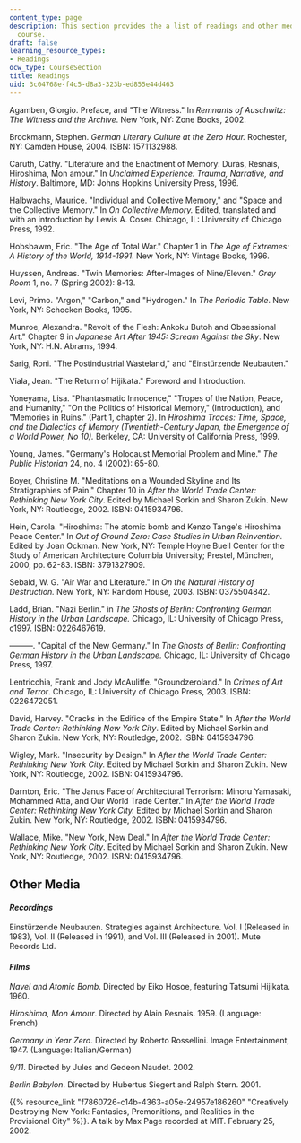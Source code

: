 ```yaml
---
content_type: page
description: This section provides the a list of readings and other media for the
  course.
draft: false
learning_resource_types:
- Readings
ocw_type: CourseSection
title: Readings
uid: 3c04768e-f4c5-d8a3-323b-ed855e44d463
---
```

Agamben, Giorgio. Preface, and "The Witness." In *Remnants of Auschwitz: The Witness and the Archive*. New York, NY: Zone Books, 2002.

Brockmann, Stephen. *German Literary Culture at the Zero Hour.* Rochester, NY: Camden House, 2004. ISBN: 1571132988.

Caruth, Cathy. "Literature and the Enactment of Memory: Duras, Resnais, Hiroshima, Mon amour." In *Unclaimed Experience: Trauma, Narrative, and History*. Baltimore, MD: Johns Hopkins University Press, 1996.

Halbwachs, Maurice. "Individual and Collective Memory," and "Space and the Collective Memory." In *On Collective Memory.* Edited, translated and with an introduction by Lewis A. Coser. Chicago, IL: University of Chicago Press, 1992.

Hobsbawm, Eric. "The Age of Total War." Chapter 1 in *The Age of Extremes: A History of the World, 1914-1991*. New York, NY: Vintage Books, 1996.

Huyssen, Andreas. "Twin Memories: After-Images of Nine/Eleven." *Grey Room* 1, no. 7 (Spring 2002): 8-13.

Levi, Primo. "Argon," "Carbon," and "Hydrogen." In *The Periodic Table*. New York, NY: Schocken Books, 1995.

Munroe, Alexandra. "Revolt of the Flesh: Ankoku Butoh and Obsessional Art." Chapter 9 in *Japanese Art After 1945: Scream Against the Sky*. New York, NY: H.N. Abrams, 1994.

Sarig, Roni. "The Postindustrial Wasteland," and "Einstürzende Neubauten."

Viala, Jean. "The Return of Hijikata." Foreword and Introduction.

Yoneyama, Lisa. "Phantasmatic Innocence," "Tropes of the Nation, Peace, and Humanity," "On the Politics of Historical Memory," (Introduction), and "Memories in Ruins." (Part 1, chapter 2). In *Hiroshima Traces: Time, Space, and the Dialectics of Memory (Twentieth-Century Japan, the Emergence of a World Power, No 10).* Berkeley, CA: University of California Press, 1999.

Young, James. "Germany's Holocaust Memorial Problem and Mine." *The Public Historian* 24, no. 4 (2002): 65-80.

Boyer, Christine M. "Meditations on a Wounded Skyline and Its Stratigraphies of Pain." Chapter 10 in *After the World Trade Center: Rethinking New York City*. Edited by Michael Sorkin and Sharon Zukin. New York, NY: Routledge, 2002. ISBN: 0415934796.

Hein, Carola. "Hiroshima: The atomic bomb and Kenzo Tange's Hiroshima Peace Center." In *Out of Ground Zero: Case Studies in Urban Reinvention.* Edited by Joan Ockman. New York, NY: Temple Hoyne Buell Center for the Study of American Architecture Columbia University; Prestel, München, 2000, pp. 62-83. ISBN: 3791327909.

Sebald, W. G. "Air War and Literature." In *On the Natural History of Destruction.* New York, NY: Random House, 2003. ISBN: 0375504842.

Ladd, Brian. "Nazi Berlin." in *The Ghosts of Berlin: Confronting German History in the Urban Landscape.* Chicago, IL: University of Chicago Press, c1997. ISBN: 0226467619.

———. "Capital of the New Germany." In *The Ghosts of Berlin: Confronting German History in the Urban Landscape.* Chicago, IL: University of Chicago Press, 1997.

Lentricchia, Frank and Jody McAuliffe. "Groundzeroland." In *Crimes of Art and Terror*. Chicago, IL: University of Chicago Press, 2003. ISBN: 0226472051.

David, Harvey. "Cracks in the Edifice of the Empire State." In *After the World Trade Center: Rethinking New York City*. Edited by Michael Sorkin and Sharon Zukin. New York, NY: Routledge, 2002. ISBN: 0415934796.

Wigley, Mark. "Insecurity by Design." In *After the World Trade Center: Rethinking New York City.* Edited by Michael Sorkin and Sharon Zukin. New York, NY: Routledge, 2002. ISBN: 0415934796.

Darnton, Eric. "The Janus Face of Architectural Terrorism: Minoru Yamasaki, Mohammed Atta, and Our World Trade Center." In *After the World Trade Center: Rethinking New York City.* Edited by Michael Sorkin and Sharon Zukin. New York, NY: Routledge, 2002. ISBN: 0415934796.

Wallace, Mike. "New York, New Deal." In *After the World Trade Center: Rethinking New York City*. Edited by Michael Sorkin and Sharon Zukin. New York, NY: Routledge, 2002. ISBN: 0415934796.

## Other Media

#### *Recordings*

Einstürzende Neubauten. Strategies against Architecture. Vol. I (Released in 1983), Vol. II (Released in 1991), and Vol. III (Released in 2001). Mute Records Ltd.

#### *Films*

*Navel and Atomic Bomb*. Directed by Eiko Hosoe, featuring Tatsumi Hijikata. 1960.

*Hiroshima, Mon Amour*. Directed by Alain Resnais. 1959. (Language: French)

*Germany in Year Zero*. Directed by Roberto Rossellini. Image Entertainment, 1947. (Language: Italian/German)

*9/11*. Directed by Jules and Gedeon Naudet. 2002.

*Berlin Babylon*. Directed by Hubertus Siegert and Ralph Stern. 2001.

{{% resource_link "f7860726-c14b-4363-a05e-24957e186260" "Creatively Destroying New York: Fantasies, Premonitions, and Realities in the Provisional City" %}}. A talk by Max Page recorded at MIT. February 25, 2002.